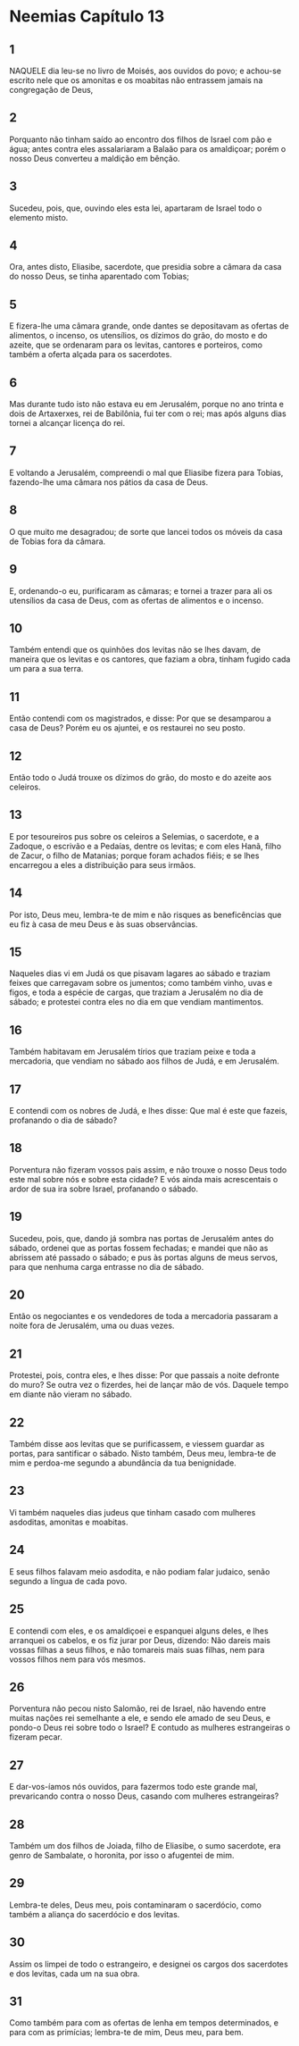 # Neemias Capítulo 13

## 1
NAQUELE dia leu-se no livro de Moisés, aos ouvidos do povo; e achou-se escrito nele que os amonitas e os moabitas não entrassem jamais na congregação de Deus,

## 2
Porquanto não tinham saído ao encontro dos filhos de Israel com pão e água; antes contra eles assalariaram a Balaão para os amaldiçoar; porém o nosso Deus converteu a maldição em bênção.

## 3
Sucedeu, pois, que, ouvindo eles esta lei, apartaram de Israel todo o elemento misto.

## 4
Ora, antes disto, Eliasibe, sacerdote, que presidia sobre a câmara da casa do nosso Deus, se tinha aparentado com Tobias;

## 5
E fizera-lhe uma câmara grande, onde dantes se depositavam as ofertas de alimentos, o incenso, os utensílios, os dízimos do grão, do mosto e do azeite, que se ordenaram para os levitas, cantores e porteiros, como também a oferta alçada para os sacerdotes.

## 6
Mas durante tudo isto não estava eu em Jerusalém, porque no ano trinta e dois de Artaxerxes, rei de Babilônia, fui ter com o rei; mas após alguns dias tornei a alcançar licença do rei.

## 7
E voltando a Jerusalém, compreendi o mal que Eliasibe fizera para Tobias, fazendo-lhe uma câmara nos pátios da casa de Deus.

## 8
O que muito me desagradou; de sorte que lancei todos os móveis da casa de Tobias fora da câmara.

## 9
E, ordenando-o eu, purificaram as câmaras; e tornei a trazer para ali os utensílios da casa de Deus, com as ofertas de alimentos e o incenso.

## 10
Também entendi que os quinhões dos levitas não se lhes davam, de maneira que os levitas e os cantores, que faziam a obra, tinham fugido cada um para a sua terra.

## 11
Então contendi com os magistrados, e disse: Por que se desamparou a casa de Deus? Porém eu os ajuntei, e os restaurei no seu posto.

## 12
Então todo o Judá trouxe os dízimos do grão, do mosto e do azeite aos celeiros.

## 13
E por tesoureiros pus sobre os celeiros a Selemias, o sacerdote, e a Zadoque, o escrivão e a Pedaías, dentre os levitas; e com eles Hanã, filho de Zacur, o filho de Matanias; porque foram achados fiéis; e se lhes encarregou a eles a distribuição para seus irmãos.

## 14
Por isto, Deus meu, lembra-te de mim e não risques as beneficências que eu fiz à casa de meu Deus e às suas observâncias.

## 15
Naqueles dias vi em Judá os que pisavam lagares ao sábado e traziam feixes que carregavam sobre os jumentos; como também vinho, uvas e figos, e toda a espécie de cargas, que traziam a Jerusalém no dia de sábado; e protestei contra eles no dia em que vendiam mantimentos.

## 16
Também habitavam em Jerusalém tírios que traziam peixe e toda a mercadoria, que vendiam no sábado aos filhos de Judá, e em Jerusalém.

## 17
E contendi com os nobres de Judá, e lhes disse: Que mal é este que fazeis, profanando o dia de sábado?

## 18
Porventura não fizeram vossos pais assim, e não trouxe o nosso Deus todo este mal sobre nós e sobre esta cidade? E vós ainda mais acrescentais o ardor de sua ira sobre Israel, profanando o sábado.

## 19
Sucedeu, pois, que, dando já sombra nas portas de Jerusalém antes do sábado, ordenei que as portas fossem fechadas; e mandei que não as abrissem até passado o sábado; e pus às portas alguns de meus servos, para que nenhuma carga entrasse no dia de sábado.

## 20
Então os negociantes e os vendedores de toda a mercadoria passaram a noite fora de Jerusalém, uma ou duas vezes.

## 21
Protestei, pois, contra eles, e lhes disse: Por que passais a noite defronte do muro? Se outra vez o fizerdes, hei de lançar mão de vós. Daquele tempo em diante não vieram no sábado.

## 22
Também disse aos levitas que se purificassem, e viessem guardar as portas, para santificar o sábado. Nisto também, Deus meu, lembra-te de mim e perdoa-me segundo a abundância da tua benignidade.

## 23
Vi também naqueles dias judeus que tinham casado com mulheres asdoditas, amonitas e moabitas.

## 24
E seus filhos falavam meio asdodita, e não podiam falar judaico, senão segundo a língua de cada povo.

## 25
E contendi com eles, e os amaldiçoei e espanquei alguns deles, e lhes arranquei os cabelos, e os fiz jurar por Deus, dizendo: Não dareis mais vossas filhas a seus filhos, e não tomareis mais suas filhas, nem para vossos filhos nem para vós mesmos.

## 26
Porventura não pecou nisto Salomão, rei de Israel, não havendo entre muitas nações rei semelhante a ele, e sendo ele amado de seu Deus, e pondo-o Deus rei sobre todo o Israel? E contudo as mulheres estrangeiras o fizeram pecar.

## 27
E dar-vos-íamos nós ouvidos, para fazermos todo este grande mal, prevaricando contra o nosso Deus, casando com mulheres estrangeiras?

## 28
Também um dos filhos de Joiada, filho de Eliasibe, o sumo sacerdote, era genro de Sambalate, o horonita, por isso o afugentei de mim.

## 29
Lembra-te deles, Deus meu, pois contaminaram o sacerdócio, como também a aliança do sacerdócio e dos levitas.

## 30
Assim os limpei de todo o estrangeiro, e designei os cargos dos sacerdotes e dos levitas, cada um na sua obra.

## 31
Como também para com as ofertas de lenha em tempos determinados, e para com as primícias; lembra-te de mim, Deus meu, para bem.

